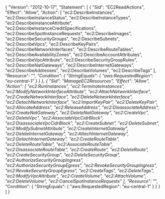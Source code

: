 
{
    "Version": "2012-10-17",
    "Statement": [
        {
            "Sid": "EC2ReadActions",
            "Effect": "Allow",
            "Action": [
                "ec2:DescribeInstances",
                "ec2:DescribeInstanceStatus",
                "ec2:DescribeInstanceTypes",
                "ec2:DescribeInstanceAttribute",
                "ec2:DescribeInstanceCreditSpecifications",
                "ec2:DescribeSpotInstanceRequests",
                "ec2:DescribeImages",
                "ec2:DescribeSecurityGroups",
                "ec2:DescribeSubnets",
                "ec2:DescribeVpcs",
                "ec2:DescribeKeyPairs",
                "ec2:DescribeNetworkInterfaces",
                "ec2:DescribeRouteTables",
                "ec2:DescribeAvailabilityZones",
                "ec2:DescribeAccountAttributes",
                "ec2:DescribeVpcAttribute",
                "ec2:DescribeSecurityGroupRules",
                "ec2:DescribeNatGateways",
                "ec2:DescribeInternetGateways",
                "ec2:DescribeAddresses",
                "ec2:DescribeVolumes",
                "ec2:DescribeTags"
            ],
            "Resource": "*",
            "Condition": {
                "StringEquals": {
                    "aws:RequestedRegion": "eu-central-1"
                }
            }
        },
        {
            "Sid": "ManageEC2Resources",
            "Effect": "Allow",
            "Action": [
                "ec2:RunInstances",
                "ec2:TerminateInstances",
                "ec2:ModifyNetworkInterfaceAttribute",
                "ec2:AttachNetworkInterface",
                "ec2:CreateNetworkInterface",
                "ec2:DeleteNetworkInterface",
                "ec2:DetachNetworkInterface",
                "ec2:ImportKeyPair",
                "ec2:DeleteKeyPair",
                "ec2:AllocateAddress",
                "ec2:ReleaseAddress",
                "ec2:DisassociateAddress",
                "ec2:CreateNatGateway",
                "ec2:DeleteNatGateway",
                "ec2:CreateVpc",
                "ec2:DeleteVpc",
                "ec2:AssociateVpcCidrBlock",
                "ec2:DisassociateVpcCidrBlock",
                "ec2:CreateSubnet",
                "ec2:DeleteSubnet",
                "ec2:ModifySubnetAttribute",
                "ec2:CreateInternetGateway",
                "ec2:DeleteInternetGateway",
                "ec2:AttachInternetGateway",
                "ec2:DetachInternetGateway",
                "ec2:CreateRouteTable",
                "ec2:DeleteRouteTable",
                "ec2:AssociateRouteTable",
                "ec2:DisassociateRouteTable",
                "ec2:CreateRoute",
                "ec2:DeleteRoute",
                "ec2:CreateSecurityGroup",
                "ec2:DeleteSecurityGroup",
                "ec2:AuthorizeSecurityGroupIngress",
                "ec2:AuthorizeSecurityGroupEgress",
                "ec2:RevokeSecurityGroupIngress",
                "ec2:RevokeSecurityGroupEgress",
                "ec2:CreateTags",
                "ec2:DeleteTags",
                "ec2:ModifyVpcAttribute",
                "ec2:CreateVolume",
                "ec2:AttachVolume",
                "ec2:DeleteVolume",
                "ec2:CancelSpotInstanceRequests"
            ],
            "Resource": "*",
            "Condition": {
                "StringEquals": {
                    "aws:RequestedRegion": "eu-central-1"
                }
            }
        }
    ]
}
